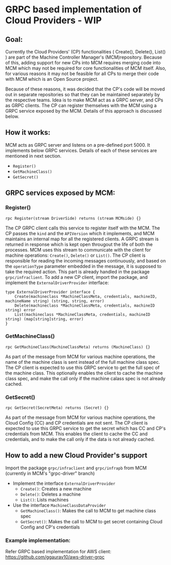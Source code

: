 # GRPC based implementation of Cloud Providers - WIP

## Goal:
Currently the Cloud Providers' (CP) functionalities ( Create(), Delete(), List() ) are part of the Machine Controller Manager's (MCM)repository. Because of this, adding support for new CPs into MCM requires merging code into MCM which may not be required for core functionalities of MCM itself. Also, for various reasons it may not be feasible for all CPs to merge their code with MCM which is an Open Source project.

Because of these reasons, it was decided that the CP's code will be moved out in separate repositories so that they can be maintained separately by the respective teams. Idea is to make MCM act as a GRPC server, and CPs as GRPC clients. The CP can register themselves with the MCM using a GRPC service exposed by the MCM. Details of this approach is discussed below.

## How it works:
MCM acts as GRPC server and listens on a pre-defined port 5000. It implements below GRPC services. Details of each of these services are mentioned in next section.
* `Register()`
* `GetMachineClass()`
* `GetSecret()`

## GRPC services exposed by MCM:

### Register()
`rpc Register(stream DriverSide) returns (stream MCMside) {}`

The CP GRPC client calls this service to register itself with the MCM. The CP passes the `kind` and the `APIVersion` which it implements, and MCM maintains an internal map for all the registered clients. A GRPC stream is returned in response which is kept open througout the life of both the processes. MCM uses this stream to communicate with the client  for machine operations: `Create()`, `Delete()` or `List()`.
The CP client is responsible for reading the incoming messages continuously, and based on the `operationType` parameter embedded in the message, it is supposed to take the required action. This part is already handled in the package `grpc/infraclient`.
To add a new CP client, import the package, and implement the `ExternalDriverProvider` interface:

```
type ExternalDriverProvider interface {
	Create(machineclass *MachineClassMeta, credentials, machineID, machineName string) (string, string, error)
	Delete(machineclass *MachineClassMeta, credentials, machineID string) error
	List(machineclass *MachineClassMeta, credentials, machineID string) (map[string]string, error)
}
```

### GetMachineClass()
`rpc GetMachineClass(MachineClassMeta) returns (MachineClass) {}`

As part of the message from MCM for various machine operations, the name of the machine class is sent instead of the full machine class spec. The CP client is expected to use this GRPC service to get the full spec of the machine class. This optionally enables the client to cache the machine class spec, and make the call only if the machine calass spec is not already cached.

### GetSecret()
`rpc GetSecret(SecretMeta) returns (Secret) {}`

As part of the message from MCM for various machine operations, the Cloud Config (CC) and CP credentials are not sent. The CP client is expected to use this GRPC service to get the secret which has CC and CP's credentials from MCM. This enables the client to cache the CC and credentials, and to make the call only if the data is not already cached.

## How to add a new Cloud Provider's support
Import the package `grpc/infraclient` and `grpc/infrapb` from MCM (currently in MCM's "grpc-driver" branch)
* Implement the interface `ExternalDriverProvider`
    * `Create()`: Creates a new machine
    * `Delete()`: Deletes a machine
    * `List()`: Lists machines
* Use the interface `MachineClassDataProvider`
    * `GetMachineClass()`: Makes the call to MCM to get machine class spec
    * `GetSecret()`: Makes the call to MCM to get secret containing Cloud Config and CP's credentials

### Example implementation:

Refer GRPC based implementation for AWS client:
https://github.com/ggaurav10/aws-driver-grpc
